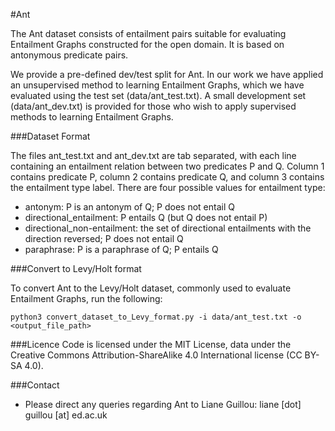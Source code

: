 #Ant

The Ant dataset consists of entailment pairs suitable for evaluating Entailment Graphs constructed for the open domain. It is based on antonymous predicate pairs.

We provide a pre-defined dev/test split for Ant. In our work we have applied an unsupervised method to learning Entailment Graphs, which we have evaluated using the test set (data/ant_test.txt). A small development set (data/ant_dev.txt) is provided for those who wish to apply supervised methods to learning Entailment Graphs.

###Dataset Format

The files ant_test.txt and ant_dev.txt are tab separated, with each line containing an entailment relation between two predicates P and Q. Column 1 contains predicate P, column 2 contains predicate Q, and column 3 contains the entailment type label.
There are four possible values for entailment type:

* antonym: P is an antonym of Q; P does not entail Q
* directional_entailment: P entails Q (but Q does not entail P)
* directional_non-entailment: the set of directional entailments with the direction reversed; P does not entail Q
* paraphrase: P is a paraphrase of Q; P entails Q

###Convert to Levy/Holt format

To convert Ant to the Levy/Holt dataset, commonly used to evaluate Entailment Graphs, run the following:

```
python3 convert_dataset_to_Levy_format.py -i data/ant_test.txt -o <output_file_path>
```

###Licence
Code is licensed under the MIT License, data under the Creative Commons Attribution-ShareAlike 4.0 International license (CC BY-SA 4.0).

###Contact

* Please direct any queries regarding Ant to Liane Guillou:
liane [dot] guillou [at] ed.ac.uk